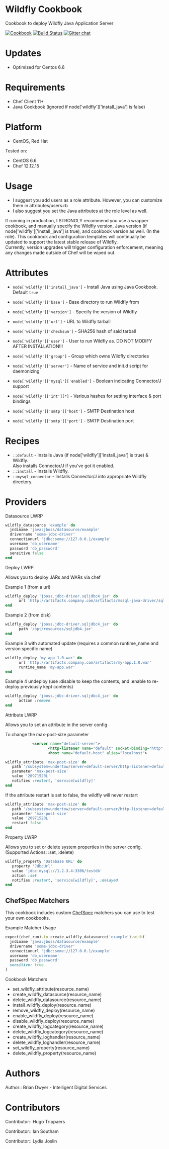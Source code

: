 # Wildfly Cookbook
Cookbook to deploy Wildfly Java Application Server


[![Cookbook](http://img.shields.io/cookbook/v/wildfly.svg)](https://github.com/bdwyertech/chef-wildfly)
[![Build Status](https://travis-ci.org/bdwyertech/chef-wildfly.svg)](https://travis-ci.org/bdwyertech/chef-wildfly)
[![Gitter chat](https://img.shields.io/badge/Gitter-bdwyertech%2Fwildfly-brightgreen.svg)](https://gitter.im/bdwyertech/chef-wildfly)

# Updates 
- Optimized for Centos 6.6

# Requirements
- Chef Client 11+
- Java Cookbook (ignored if node['wildfly']['install_java'] is false)

# Platform
- CentOS, Red Hat

Tested on:
- CentOS 6.6
- Chef 12.12.15

# Usage
- I suggest you add users as a role attribute. However, you can customize them in attributes/users.rb
- I also suggest you set the Java attributes at the role level as well.


If running in production, I STRONGLY recommend you use a wrapper cookbook, and manually specify the Wildfly version, 
Java version (if node['wildfly']['install_java'] is true), and cookbook version as well.  (In the role).
This cookbook and configuration templates will continually be updated to support the latest stable release of Wildfly.  
Currently, version upgrades will trigger configuration enforcement, meaning any changes made outside of Chef will be wiped out.

# Attributes
* `node['wildfly']['install_java']` - Install Java using Java Cookbook.  Default `true`
* `node['wildfly']['base']` - Base directory to run Wildfly from

* `node['wildfly']['version']` - Specify the version of Wildfly
* `node['wildfly']['url']` - URL to Wildfly tarball
* `node['wildfly']['checksum']` - SHA256 hash of said tarball

* `node['wildfly']['user']` - User to run Wildfly as. DO NOT MODIFY AFTER INSTALLATION!!!
* `node['wildfly']['group']` - Group which owns Wildfly directories
* `node['wildfly']['server']` - Name of service and init.d script for daemonizing

* `node['wildfly']['mysql']['enabled']` - Boolean indicating Connector/J support

* `node['wildfly']['int'][*]` - Various hashes for setting interface & port bindings

* `node['wildfly']['smtp']['host']` - SMTP Destination host
* `node['wildfly']['smtp']['port']` - SMTP Destination port


# Recipes
* `::default` - Installs Java (if node['wildfly']['install_java'] is true) & Wildfly.  
Also installs Connector/J if you've got it enabled.
* `::install` - Installs Wildfly.
* `::mysql_connector` - Installs Connector/J into appropriate Wildfly directory.

# Providers

Datasource LWRP

```ruby
wildfly_datasource 'example' do
  jndiname 'java:jboss/datasource/example'
  drivername 'some-jdbc-driver'
  connectionurl 'jdbc:some://127.0.0.1/example'
  username 'db_username'
  password 'db_password'
  sensitive false  
end
```

Deploy LWRP

Allows you to deploy JARs and WARs via chef

Example 1 (from a url)
```ruby
wildfly_deploy 'jboss.jdbc-driver.sqljdbc4_jar' do
      url 'http://artifacts.company.com/artifacts/mssql-java-driver/sqljdbc4.jar'
end
```

Example 2 (from disk)
```ruby
wildfly_deploy 'jboss.jdbc-driver.sqljdbc4_jar' do
      path '/opt/resources/sqljdb4.jar'
end
```

Example 3 with automated update (requires a common runtime_name and version specific name)
```ruby
wildfly_deploy 'my-app-1.0.war' do
      url 'http://artifacts.company.com/artifacts/my-app.1.0.war'
      runtime_name 'my-app.war'
end
```

Example 4 undeploy (use :disable to keep the contents, and :enable to re-deploy previously kept contents)
```ruby
wildfly_deploy 'jboss.jdbc-driver.sqljdbc4_jar' do
      action :remove
end
```

Attribute LWRP

Allows you to set an attribute in the server config

To change the max-post-size parameter
```xml
            <server name="default-server">
			       <http-listener name="default" socket-binding="http" max-post-size="20971520"/>
				   <host name="default-host" alias="localhost">

```

```ruby
wildfly_attribute 'max-post-size' do
   path '/subsystem=undertow/server=default-server/http-listener=default'
   parameter 'max-post-size'
   value '20971520L'
   notifies :restart, 'service[wildfly]'
end
```

If the attribute restart is set to false, the wildfly will never restart

```ruby
wildfly_attribute 'max-post-size' do
   path '/subsystem=undertow/server=default-server/http-listener=default'
   parameter 'max-post-size'
   value '20971520L'
   restart false
end
```

Property LWRP

Allows you to set or delete system properties in the server config. (Supported Actions: :set, :delete)

```ruby
wildfly_property 'Database URL' do
   property 'JdbcUrl'
   value 'jdbc:mysql://1.2.3.4:3306/testdb'
   action :set
   notifies :restart, 'service[wildfly]', :delayed
end
```

## ChefSpec Matchers

This cookbook includes custom [ChefSpec](https://github.com/sethvargo/chefspec) matchers you can use to test 
your own cookbooks.

Example Matcher Usage

```ruby
expect(chef_run).to create_wildfly_datasource('example').with(
  jndiname 'java:jboss/datasource/example'
  drivername 'some-jdbc-driver'
  connectionurl 'jdbc:some://127.0.0.1/example'
  username 'db_username'
  password 'db_password'
  sensitive: true
)
```
      
Cookbook Matchers

* set_wildfly_attribute(resource_name)
* create_wildfly_datasource(resource_name)
* delete_wildfly_datasource(resource_name)
* install_wildfly_deploy(resource_name)
* remove_wildfly_deploy(resource_name)
* enable_wildfly_deploy(resource_name)
* disable_wildfly_deploy(resource_name)
* create_wildfly_logcategory(resource_name)
* delete_wildfly_logcategory(resource_name)
* create_wildfly_loghandler(resource_name)
* delete_wildfly_loghandler(resource_name)
* set_wildfly_property(resource_name)
* delete_wildfly_property(resource_name)

# Authors

Author:: Brian Dwyer - Intelligent Digital Services

# Contributors
Contributor:: Hugo Trippaers

Contributor:: Ian Southam

Contributor:: Lydia Joslin
